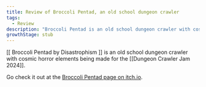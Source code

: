```yaml
---
title: Review of Broccoli Pentad, an old school dungeon crawler
tags: 
  - Review
description: "Broccoli Pentad is an old school dungeon crawler with cosmic horror elements being made for the Dungeon Crawler Jam 2024"
growthStage: stub
---
```


[[ Broccoli Pentad by Disastrophism ]] is an old school dungeon crawler with cosmic horror elements being made for the [[Dungeon Crawler Jam 2024]].

Go check it out at the [Broccoli Pentad page on itch.io](https://disastrophism.itch.io/broccoli-pentad).
